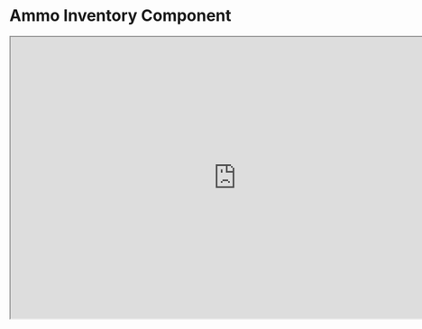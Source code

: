 # Ammo Inventory Component

<p><iframe title="YouTube video player" src="https://www.youtube.com/embed/VAn1ZP5diZQ?si=VsrOYuQ6hcRvoHxJ" width="800" height="500" allowfullscreen="allowfullscreen" allow="accelerometer; autoplay; clipboard-write; encrypted-media; gyroscope; picture-in-picture; web-share"></iframe></p>